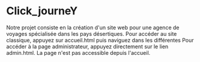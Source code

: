 # Click_journeY

Notre projet consiste en la création d'un site web pour une agence de voyages spécialisée dans les pays désertiques. Pour accéder au site classique, appuyez sur accueil.html puis naviguez dans les différentes Pour accéder à la page administrateur, appuyez directement sur le lien admin.html. La page n'est pas accessible depuis l'accueil.